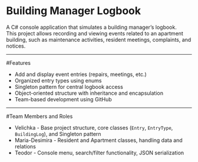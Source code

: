# Building Manager Logbook

A C# console application that simulates a building manager’s logbook.  
This project allows recording and viewing events related to an apartment building, such as maintenance activities, resident meetings, complaints, and notices.

---

#Features

- Add and display event entries (repairs, meetings, etc.)
- Organized entry types using enums
- Singleton pattern for central logbook access
- Object-oriented structure with inheritance and encapsulation
- Team-based development using GitHub

---

#Team Members and Roles

- Velichka - Base project structure, core classes (`Entry`, `EntryType`, `BuildingLog`), and Singleton pattern
- Maria-Desimira - Resident and Apartment classes, handling data and relations
- Teodor - Console menu, search/filter functionality, JSON serialization


